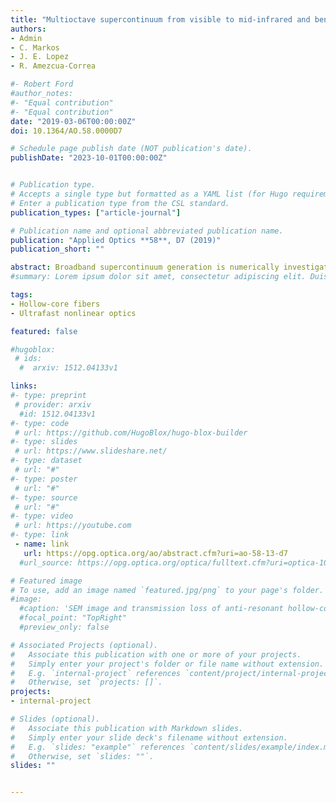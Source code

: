 ```yaml
---
title: "Multioctave supercontinuum from visible to mid-infrared and bend effects on ultrafast nonlinear dynamics in gas-filled hollow-core fiber (Editor's Choice)"
authors:
- Admin
- C. Markos
- J. E. Lopez
- R. Amezcua-Correa

#- Robert Ford
#author_notes:
#- "Equal contribution"
#- "Equal contribution"
date: "2019-03-06T00:00:00Z"
doi: 10.1364/AO.58.0000D7

# Schedule page publish date (NOT publication's date).
publishDate: "2023-10-01T00:00:00Z"


# Publication type.
# Accepts a single type but formatted as a YAML list (for Hugo requirements).
# Enter a publication type from the CSL standard.
publication_types: ["article-journal"]

# Publication name and optional abbreviated publication name.
publication: "Applied Optics **58**, D7 (2019)"
publication_short: ""

abstract: Broadband supercontinuum generation is numerically investigated in a Xe-filled nested hollow-core antiresonant (HC-AR) fiber pumped at 3 μm with pulses of 100 fs duration and 15 μJ energy. For a 25 cm long fiber, under 7 bar pressure, the supercontinuum spectrum spans multiple octaves from 400 nm to 5000 nm. Furthermore, the influence of bending on ultrafast nonlinear pulse propagation dynamics is investigated for two types of HC-AR fibers (nested and non-nested capillaries). Our results predict similar nonlinear dynamics for both fiber types and a significant reduction of the spectral broadening under tight bending conditions.
#summary: Lorem ipsum dolor sit amet, consectetur adipiscing elit. Duis posuere tellus ac convallis placerat. Proin tincidunt magna sed ex sollicitudin condimentum.

tags:
- Hollow-core fibers
- Ultrafast nonlinear optics

featured: false

#hugoblox:
 # ids:
  #  arxiv: 1512.04133v1

links:
#- type: preprint
 # provider: arxiv
  #id: 1512.04133v1
#- type: code
 # url: https://github.com/HugoBlox/hugo-blox-builder
#- type: slides
 # url: https://www.slideshare.net/
#- type: dataset
 # url: "#"
#- type: poster
 # url: "#"
#- type: source
 # url: "#"
#- type: video
 # url: https://youtube.com
#- type: link
 - name: link
   url: https://opg.optica.org/ao/abstract.cfm?uri=ao-58-13-d7
  #url_source: https://opg.optica.org/optica/fulltext.cfm?uri=optica-10-10-1253

# Featured image
# To use, add an image named `featured.jpg/png` to your page's folder. 
#image:
  #caption: 'SEM image and transmission loss of anti-resonant hollow-core fiber'
  #focal_point: "TopRight"
  #preview_only: false

# Associated Projects (optional).
#   Associate this publication with one or more of your projects.
#   Simply enter your project's folder or file name without extension.
#   E.g. `internal-project` references `content/project/internal-project/index.md`.
#   Otherwise, set `projects: []`.
projects:
- internal-project

# Slides (optional).
#   Associate this publication with Markdown slides.
#   Simply enter your slide deck's filename without extension.
#   E.g. `slides: "example"` references `content/slides/example/index.md`.
#   Otherwise, set `slides: ""`.
slides: ""


---
```

